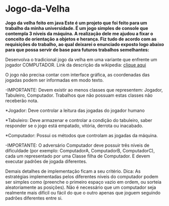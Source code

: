 # Jogo-da-Velha
__Jogo da velha feito em java
Este é um projeto que foi feito para um trabalho da minha universidade. 
É um jogo simples de console que contempla 3 níveis da máquina.
A realização dele me ajudou a fixar o conceito de orientação a objetos e herança.
Fiz tudo de acordo com as requisições do trabalho, ao qual deixarei o enunciado exposto logo abaixo para que possa servir de base para futuros trabalhos semelhantes:__

Desenvolva o tradicional jogo da velha em uma variante que enfrente um jogador
COMPUTADOR. Link da descrição da wikipedia:
[clique aqui](https://pt.wikipedia.org/wiki/Jogo_da_velha)

O jogo não precisa contar com interface gráfica, as coordenadas das jogadas
podem ser informadas em modo texto.

-IMPORTANTE: Devem existir ao menos classes que representem: Jogador, Tabuleiro, Computador. Trabalhos que não possuam estas classes não
receberão nota.

*Jogador: Deve controlar a leitura das jogadas do jogador humano

*Tabuleiro: Deve armazenar e controlar a condição do tabuleiro, saber responder
se o jogo está empatado, vitória, derrota ou inacabado.

*Computador: Possui os métodos que controlam as jogadas da máquina.

-IMPORTANTE: O adversário Computador deve possuir três níveis de
dificuldade (por exemplo: ComputadorA, ComputadorB, ComputadorC), cada
um representado por uma Classe filha de Computador. E devem executar
padrões de jogada diferentes.

Demais detalhes de implementação ficam a seu critério.
Dica: As estratégias implementadas pelos diferentes níveis do computador
podem ser simples como (preenche o primeiro espaço vazio em ordem, ou
sorteia aleatoriamente as posições). Não é necessário que um computador seja
realmente mais difícil ou fácil do que o outro apenas que joguem seguindo
padrões diferentes entre si.
